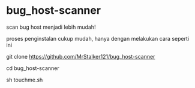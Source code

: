 # bug_host-scanner
scan bug host menjadi lebih mudah!

proses penginstalan cukup mudah, hanya dengan melakukan cara seperti ini

git clone https://github.com/MrStalker121/bug_host-scanner

cd bug_host-scanner

sh touchme.sh
